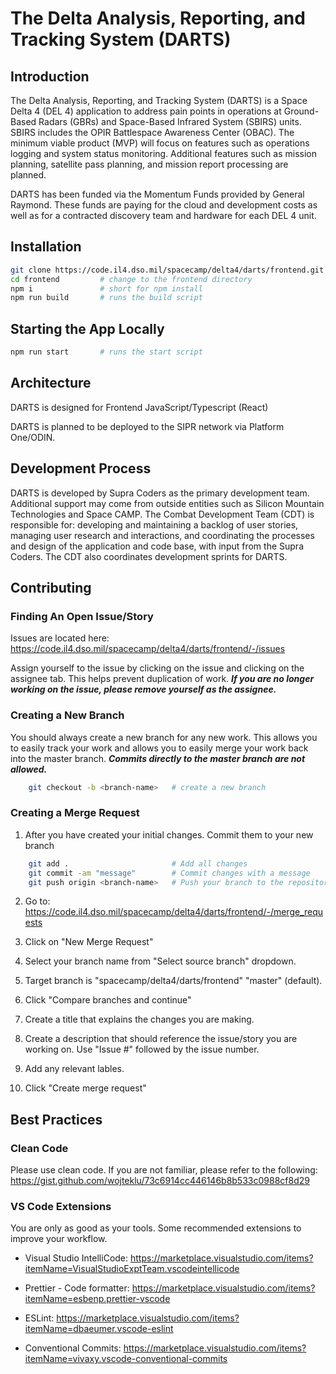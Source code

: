 # The Delta Analysis, Reporting, and Tracking System (DARTS)

## Introduction

The Delta Analysis, Reporting, and Tracking System (DARTS) is a Space Delta 4 (DEL 4) application to address pain points in operations at Ground-Based Radars (GBRs) and Space-Based Infrared System (SBIRS) units. SBIRS includes the OPIR Battlespace Awareness Center (OBAC). The minimum viable product (MVP) will focus on features such as operations logging and system status monitoring. Additional features such as mission planning, satellite pass planning, and mission report processing are planned.

DARTS has been funded via the Momentum Funds provided by General Raymond. These funds are paying for the cloud and development costs as well as for a contracted discovery team and hardware for each DEL 4 unit.

## Installation

```bash
git clone https://code.il4.dso.mil/spacecamp/delta4/darts/frontend.git  
cd frontend         # change to the frontend directory
npm i               # short for npm install
npm run build       # runs the build script
```

## Starting the App Locally

```bash
npm run start       # runs the start script
```

## Architecture

DARTS is designed for Frontend JavaScript/Typescript (React)

DARTS is planned to be deployed to the SIPR network via Platform One/ODIN.

## Development Process

DARTS is developed by Supra Coders as the primary development team. Additional support may come from outside entities such as Silicon Mountain Technologies and Space CAMP. The Combat Development Team (CDT) is responsible for: developing and maintaining a backlog of user stories, managing user research and interactions, and coordinating the processes and design of the application and code base, with input from the Supra Coders. The CDT also coordinates development sprints for DARTS.

## Contributing

### Finding An Open Issue/Story

Issues are located here: https://code.il4.dso.mil/spacecamp/delta4/darts/frontend/-/issues

Assign yourself to the issue by clicking on the issue and clicking on the assignee tab. This helps prevent duplication of work. ***If you are no longer working on the issue, please remove yourself as the assignee.*** 

### Creating a New Branch

You should always create a new branch for any new work. This allows you to easily track your work and allows you to easily merge your work back into the master branch. ***Commits directly to the master branch are not allowed.***

```bash
    git checkout -b <branch-name>   # create a new branch
```

### Creating a Merge Request

1) After you have created your initial changes. Commit them to your new branch

```bash
    git add .                       # Add all changes
    git commit -am "message"        # Commit changes with a message
    git push origin <branch-name>   # Push your branch to the repository
```

2) Go to: https://code.il4.dso.mil/spacecamp/delta4/darts/frontend/-/merge_requests

3) Click on "New Merge Request"

4) Select your branch name from "Select source branch" dropdown.

5) Target branch is "spacecamp/delta4/darts/frontend" "master" (default).

6) Click "Compare branches and continue"

7) Create a title that explains the changes you are making.

8) Create a description that should reference the issue/story you are working on. Use "Issue #" followed by the issue number.

9) Add any relevant lables.

10) Click "Create merge request"

## Best Practices

### Clean Code

Please use clean code. If you are not familiar, please refer to the following: https://gist.github.com/wojteklu/73c6914cc446146b8b533c0988cf8d29

### VS Code Extensions

You are only as good as your tools. Some recommended extensions to improve your workflow.

* Visual Studio IntelliCode: https://marketplace.visualstudio.com/items?itemName=VisualStudioExptTeam.vscodeintellicode

* Prettier - Code formatter: https://marketplace.visualstudio.com/items?itemName=esbenp.prettier-vscode

* ESLint: https://marketplace.visualstudio.com/items?itemName=dbaeumer.vscode-eslint

* Conventional Commits: https://marketplace.visualstudio.com/items?itemName=vivaxy.vscode-conventional-commits

